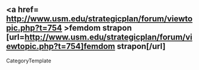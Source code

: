 <a href= http://www.usm.edu/strategicplan/forum/viewtopic.php?t=754 >femdom strapon</a>   [url=http://www.usm.edu/strategicplan/forum/viewtopic.php?t=754]femdom strapon[/url]
----
CategoryTemplate
